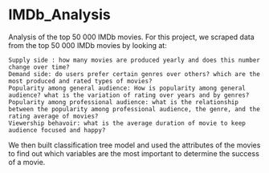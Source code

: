 # IMDb_Analysis
Analysis of the top 50 000 IMDb movies.
For this project, we scraped data from the top 50 000 IMDb movies by looking at:

    Supply side : how many movies are produced yearly and does this number change over time?
    Demand side: do users prefer certain genres over others? which are the most produced and rated types of movies?
    Popularity among general audience: How is popularity among general audience? what is the variation of rating over years and by genres?
    Popularity among professional audience: what is the relationship between the popularity among professional audience, the genre, and the rating average of movies?
    Viewership behavoir: what is the average duration of movie to keep audience focused and happy?
    
We then built classification tree model and used the attributes of the movies to find out which variables are the most important to determine the success of a movie.
